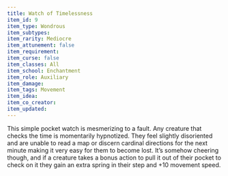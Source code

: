 ```yaml
---
title: Watch of Timelessness
item_id: 9
item_type: Wondrous
item_subtypes:
item_rarity: Mediocre
item_attunement: false
item_requirement:
item_curse: false
item_classes: All
item_school: Enchantment
item_role: Auxiliary
item_damage:
item_tags: Movement
item_idea:
item_co_creator:
item_updated:
---
```


This simple pocket watch is mesmerizing to a fault. Any creature that checks the time is momentarily hypnotized. They feel slightly disoriented and are unable to read a map or discern cardinal directions for the next minute making it very easy for them to become lost. It’s somehow cheering though, and if a creature takes a bonus action to pull it out of their pocket to check on it they gain an extra spring in their step and +10 movement speed.
